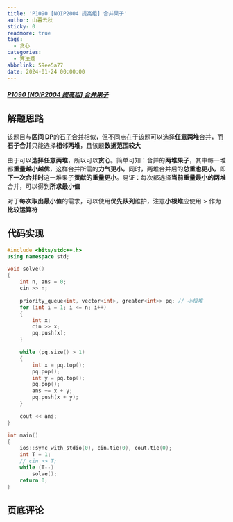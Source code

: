 ```yaml
---
title: 'P1090 [NOIP2004 提高组] 合并果子'
author: 山暮云秋
sticky: 0
readmore: true
tags:
  - 贪心
categories:
  - 算法题
abbrlink: 59ee5a77
date: 2024-01-24 00:00:00
---
```


##### [P1090 [NOIP2004 提高组] 合并果子](https://www.luogu.com.cn/problem/P1090)

<!-- more -->

## 解题思路

该题目与**区间 DP**的[石子合并](../a80d0031)相似，但不同点在于该题可以选择**任意两堆**合并，而**石子合并**只能选择**相邻两堆**，且该题**数据范围较大**  

由于可以**选择任意两堆**，所以可以**贪心**。简单可知：合并的**两堆果子**，其中每一堆都**重量越小越优**，这样合并所需的**力气更小**，同时，两堆合并后的**总重也更小**，即**下一次合并时**这一堆果子**贡献的重量更小**。易证：每次都选择**当前重量最小的两堆**合并，可以得到**所求最小值**  

对于**每次取出最小值**的需求，可以使用**优先队列**维护，注意**小根堆**应使用 $>$ 作为**比较运算符**

## 代码实现

```cpp
#include <bits/stdc++.h>
using namespace std;

void solve()
{
    int n, ans = 0;
    cin >> n;

    priority_queue<int, vector<int>, greater<int>> pq; // 小根堆
    for (int i = 1; i <= n; i++)
    {
        int x;
        cin >> x;
        pq.push(x);
    }

    while (pq.size() > 1)
    {
        int x = pq.top();
        pq.pop();
        int y = pq.top();
        pq.pop();
        ans += x + y;
        pq.push(x + y);
    }

    cout << ans;
}

int main()
{
    ios::sync_with_stdio(0), cin.tie(0), cout.tie(0);
    int T = 1;
    // cin >> T;
    while (T--)
        solve();
    return 0;
}
```

## 页底评论
